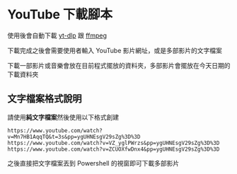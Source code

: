 # YouTube 下載腳本

使用後會自動下載 [yt-dlp](https://github.com/yt-dlp/yt-dlp) 跟 [ffmpeg](https://www.ffmpeg.org/)

下載完成之後會需要使用者輸入 YouTube 影片網址，或是多部影片的文字檔案

下載一部影片或音樂會放在目前程式擺放的資料夾，多部影片會擺放在今天日期的下載資料夾

## 文字檔案格式說明

請使用**純文字檔案**然後使用以下格式創建

```
https://www.youtube.com/watch?v=Mn7HB1AqqTQ&t=3s&pp=ygUHNEsgV29sZg%3D%3D
https://www.youtube.com/watch?v=VZ_yglPWrzs&pp=ygUHNEsgV29sZg%3D%3D
https://www.youtube.com/watch?v=ZCUOXfwDnx4&pp=ygUHNEsgV29sZg%3D%3D
```

之後直接把文字檔案丟到 Powershell 的視窗即可下載多部影片
